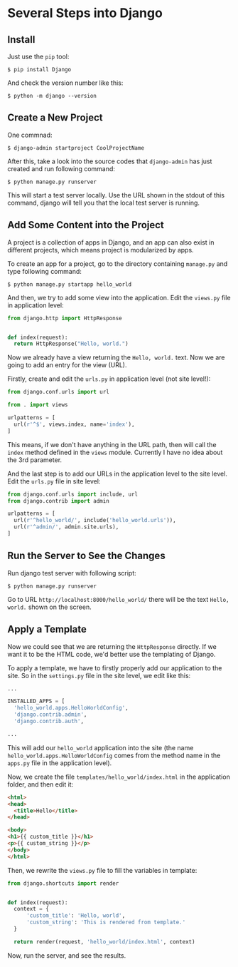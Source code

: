 # Several Steps into Django

## Install

Just use the `pip` tool:

  ```console
$ pip install Django
  ```

And check the version number like this:

  ```console
$ python -m django --version
  ```

## Create a New Project

One commnad:

  ```console
$ django-admin startproject CoolProjectName
  ```

After this, take a look into the source codes that `django-admin` has just created and run following command:

  ```console
$ python manage.py runserver
  ```

This will start a test server locally. Use the URL shown in the stdout of this command, django will tell you that the local test server is running.

## Add Some Content into the Project

A project is a collection of apps in Django, and an app can also exist in different projects, which means project is modularized by apps.

To create an app for a project, go to the directory containing `manage.py` and type following command:

  ```console
$ python manage.py startapp hello_world
  ```

And then, we try to add some view into the application. Edit the `views.py` file in application level:

  ```python
from django.http import HttpResponse


def index(request):
    return HttpResponse("Hello, world.")
  ```

Now we already have a view returning the `Hello, world.` text. Now we are going to add an entry for the view (URL).

Firstly, create and edit the `urls.py` in application level (not site level!):

  ```python
from django.conf.urls import url

from . import views

urlpatterns = [
    url(r'^$', views.index, name='index'),
]
  ```

This means, if we don't have anything in the URL path, then will call the `index` method defined in the `views` module. Currently I have no idea about the 3rd parameter.

And the last step is to add our URLs in the application level to the site level. Edit the `urls.py` file in site level:

  ```python
from django.conf.urls import include, url
from django.contrib import admin

urlpatterns = [
    url(r'^hello_world/', include('hello_world.urls')),
    url(r'^admin/', admin.site.urls),
]
  ```

## Run the Server to See the Changes

Run django test server with following script:

  ```console
$ python manage.py runserver
  ```

Go to URL `http://localhost:8000/hello_world/` there will be the text `Hello, world.` shown on the screen.

## Apply a Template

Now we could see that we are returning the `HttpResponse` directly. If we want it to be the HTML code, we'd better use the templating of Django.

To apply a template, we have to firstly properly add our application to the site. So in the `settings.py` file in the site level, we edit like this:

  ```python
...

INSTALLED_APPS = [
    'hello_world.apps.HelloWorldConfig',
    'django.contrib.admin',
    'django.contrib.auth',

...
  ```

This will add our `hello_world` application into the site (the name `hello_world.apps.HelloWorldConfig` comes from the method name in the `apps.py` file in the application level).

Now, we create the file `templates/hello_world/index.html` in the application folder, and then edit it:

  ```html
<html>
<head>
    <title>Hello</title>
</head>

<body>
<h1>{{ custom_title }}</h1>
<p>{{ custom_string }}</p>
</body>
</html>
  ```

Then, we rewrite the `views.py` file to fill the variables in template:

  ```python
from django.shortcuts import render


def index(request):
    context = {
        'custom_title': 'Hello, world',
        'custom_string': 'This is rendered from template.'
    }

    return render(request, 'hello_world/index.html', context)
  ```

Now, run the server, and see the results.
